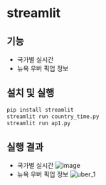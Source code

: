 # streamlit
## **기능**
- 국가별 실시간
- 뉴욕 우버 픽업 정보
## **설치 및 실행**
```py
pip install streamlit
streamlit run country_time.py
streamlit run ap1.py
```
## **실행 결과**
- 국가별 실시간
![image](https://github.com/user-attachments/assets/8b5c90fd-5652-421c-b789-0605584b5aaa)
- 뉴욕 우버 픽업 정보
![uber_1](https://github.com/user-attachments/assets/23fba00f-ab9b-43e3-aed9-007c3f0dc9f8)

